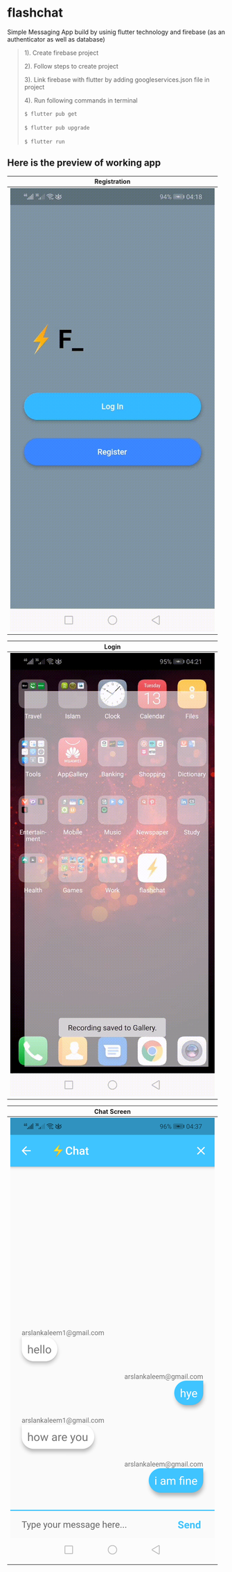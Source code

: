 # flashchat

Simple Messaging App build by usinig flutter technology and firebase (as an authenticator as well as database)

> 1). Create firebase project
>
> 2). Follow steps to create project
>
> 3). Link firebase with flutter by adding googleservices.json file in project
>
> 4). Run following commands in terminal
>```
> $ flutter pub get
> 
> $ flutter pub upgrade
> 
> $ flutter run
> ```
> 
## Here is the preview of working app

| Registration |
| ------------ |
|![Registration Screen](https://github.com/arslankaleem7229/FlashChat/blob/main/Screenshots/Registration%20Screen.gif?raw=true) | 

| Login |
| ------------ |
|![Login Screen](https://github.com/arslankaleem7229/FlashChat/blob/main/Screenshots/Login%20Screen.gif?raw=true)|  

|Chat Screen|
| ------------ |
|![Chat Screen](https://github.com/arslankaleem7229/FlashChat/blob/main/Screenshots/Chat%20Screen.jpg?raw=true) |
